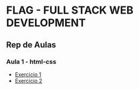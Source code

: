 # FLAG - FULL STACK WEB DEVELOPMENT
## Rep de Aulas
### Aula 1 - html-css

- [Exercicio 1](/html_css/aula1/exercicios/exercicio1.html)
- [Exercicio 2](/html_css/aula1/exercicios/exercicio2.html)

